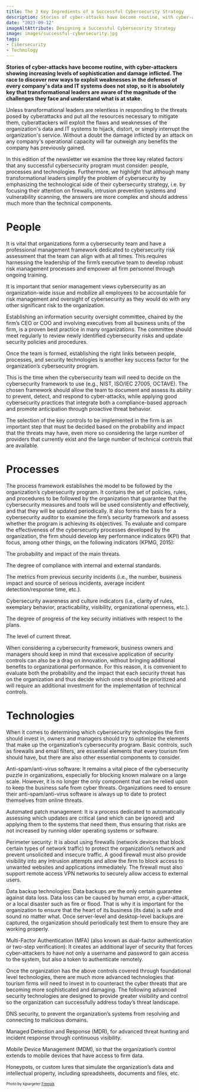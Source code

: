 ```yaml
---
title: The 3 Key Ingredients of a Successful Cybersecurity Strategy 
description: Stories of cyber-attacks have become routine, with cyber-attackers showing increasing levels of sophistication and damage inflicted. This explains why it is absolutely key for transformational leaders to be aware of the magnitude of the challenges they face, understand what is at stake, and take into account 3 key factors to design the most successful cybersecurity strategy possible.
date: "2023-09-12"
imageAltAttribute: Designing a Successful Cybersecurity Strategy 
image: images/successful-cybersecurity.jpg
tags:
- Cibersecurity
- Technology
---
```

**Stories of cyber-attacks have become routine, with cyber-attackers showing increasing levels of sophistication and damage inflicted. The race to discover new ways to exploit weaknesses in the defenses of every company's data and IT systems does not stop, so it is absolutely key that transformational leaders are aware of the magnitude of the challenges they face and understand what is at stake.**

Unless transformational leaders are relentless in responding to the threats posed by cyberattacks and put all the resources necessary to mitigate them, cyberattackers will exploit the flaws and weaknesses of the organization's data and IT systems to hijack, distort, or simply interrupt the organization's service. Without a doubt the damage inflicted by an attack on any company's operational capacity will far outweigh any benefits the company has previously gained.

In this edition of the newsletter we examine the three key related factors that any successful cybersecurity program must consider: people, processes and technologies. Furthermore, we highlight that although many transformational leaders simplify the problem of cybersecurity by emphasizing the technological side of their cybersecurity strategy, i.e. by focusing their attention on firewalls, intrusion prevention systems and vulnerability scanning, the answers are more complex and should address much more than the technical components.

# People
It is vital that organizations form a cybersecurity team and have a professional management framework dedicated to cybersecurity risk assessment that the team can align with at all times. This requires harnessing the leadership of the firm’s executive team to develop robust risk management processes and empower all firm personnel through ongoing training. 

It is important that senior management views cybersecurity as an organization-wide issue and mobilize all employees to be accountable for risk management and oversight of cybersecurity as they would do with any other significant risk to the organization. 

Establishing an information security oversight committee, chaired by the firm’s CEO or COO and involving executives from all business units of the firm, is a proven best practice in many organizations. The committee should meet regularly to review newly identified cybersecurity risks and update security policies and procedures.

Once the team is formed, establishing the right links between people, processes, and security technologies is another key success factor for the organization’s cybersecurity program. 

This is the time when the cybersecurity team will need to decide on the cybersecurity framework to use (e.g., NIST, ISO/IEC 27005, OCTAVE). The chosen framework should allow the team to document and assess its ability to prevent, detect, and respond to cyber-attacks, while applying good cybersecurity practices that integrate both a compliance-based approach and promote anticipation through proactive threat behavior. 

The selection of the key controls to be implemented in the firm is an important step that must be decided based on the probability and impact that the threats may have, even more so considering the large number of providers that currently exist and the large number of technical controls that are available.

# Processes
The process framework establishes the model to be followed by the organization’s cybersecurity program. It contains the set of policies, rules, and procedures to be followed by the organization that guarantee that the cybersecurity measures and tools will be used consistently and effectively, and that they will be updated periodically. It also forms the basis for a cybersecurity auditor to examine the firm’s security framework and assess whether the program is achieving its objectives. To evaluate and compare the effectiveness of the cybersecurity processes developed by the organization, the firm should develop key performance indicators (KPI) that focus, among other things, on the following indicators (KPMG, 2015):

The probability and impact of the main threats.

The degree of compliance with internal and external standards.

The metrics from previous security incidents (i.e., the number, business impact and source of serious incidents, average incident detection/response time, etc.).

Cybersecurity awareness and culture indicators (i.e., clarity of rules, exemplary behavior, practicability, visibility, organizational openness, etc.).

The degree of progress of the key security initiatives with respect to the plans.

The level of current threat.

When considering a cybersecurity framework, business owners and managers should keep in mind that excessive application of security controls can also be a drag on innovation, without bringing additional benefits to organizational performance. For this reason, it is convenient to evaluate both the probability and the impact that each security threat has on the organization and thus decide which ones should be prioritized and will require an additional investment for the implementation of technical controls.

# Technologies
When it comes to determining which cybersecurity technologies the firm should invest in, owners and managers should try to optimize the elements that make up the organization’s cybersecurity program. Basic controls, such as firewalls and email filters, are essential elements that every tourism firm should have, but there are also other essential components to consider.

Anti-spam/anti-virus software: It remains a vital piece of the cybersecurity puzzle in organizations, especially for blocking known malware on a large scale. However, it is no longer the only component that can be relied upon to keep the business safe from cyber threats. Organizations need to ensure their anti-spam/anti-virus software is always up to date to protect themselves from online threats.

Automated patch management: It is a process dedicated to automatically assessing which updates are critical (and which can be ignored) and applying them to the systems that need them, thus ensuring that risks are not increased by running older operating systems or software.

Perimeter security: It is about using firewalls (network devices that block certain types of network traffic) to protect the organization’s network and prevent unsolicited and insecure traffic. A good firewall must also provide visibility into any intrusion attempts and allow the firm to block access to unwanted websites and applications immediately. The firewall must also support remote access VPN networks to securely allow access to external users.

Data backup technologies: Data backups are the only certain guarantee against data loss. Data loss can be caused by human error, a cyber-attack, or a local disaster such as fire or flood. That is why it is important for the organization to ensure that the heart of its business (its data) is safe and sound no matter what. Once server-level and desktop-level backups are captured, the organization should periodically test them to ensure they are working properly.

Multi-Factor Authentication (MFA) (also known as dual-factor authentication or two-step verification): It creates an additional layer of security that forces cyber-attackers to have not only a username and password to gain access to the system, but also a token to authenticate remotely.

Once the organization has the above controls covered through foundational level technologies, there are much more advanced technologies that tourism firms will need to invest in to counteract the cyber threats that are becoming more sophisticated and damaging. The following advanced security technologies are designed to provide greater visibility and control so the organization can successfully address today’s threat landscape.

DNS security, to prevent the organization’s systems from resolving and connecting to malicious domains.

Managed Detection and Response (MDR), for advanced threat hunting and incident response through continuous visibility.

Mobile Device Management (MDM), so that the organization’s control extends to mobile devices that have access to firm data.

Honeypots, or custom lures that simulate the organization’s data and intellectual property, including spreadsheets, documents and files, etc.

<p style= "font-size:10px;">Photo by kjpargeter <a href="https://www.freepik.es/foto-gratis/fondo-abstracto-codigo-binario_6038282.htm#query=data&position=15&from_view=search&track=sph" target="_blank">Freepik</a></p>